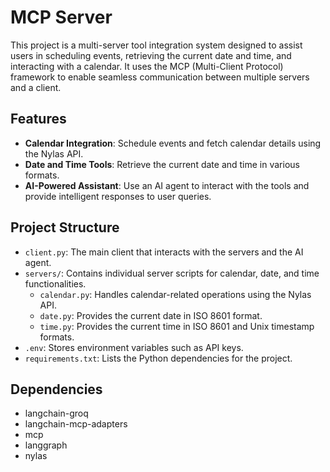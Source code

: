# MCP Server

This project is a multi-server tool integration system designed to assist users in scheduling events, retrieving the current date and time, and interacting with a calendar. It uses the MCP (Multi-Client Protocol) framework to enable seamless communication between multiple servers and a client.

## Features

- **Calendar Integration**: Schedule events and fetch calendar details using the Nylas API.
- **Date and Time Tools**: Retrieve the current date and time in various formats.
- **AI-Powered Assistant**: Use an AI agent to interact with the tools and provide intelligent responses to user queries.

## Project Structure
- `client.py`: The main client that interacts with the servers and the AI agent.
- `servers/`: Contains individual server scripts for calendar, date, and time functionalities.
  - `calendar.py`: Handles calendar-related operations using the Nylas API.
  - `date.py`: Provides the current date in ISO 8601 format.
  - `time.py`: Provides the current time in ISO 8601 and Unix timestamp formats.
- `.env`: Stores environment variables such as API keys.
- `requirements.txt`: Lists the Python dependencies for the project.


## Dependencies
- langchain-groq
- langchain-mcp-adapters
- mcp
- langgraph
- nylas
